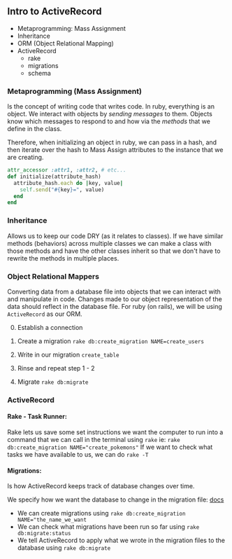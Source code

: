 ## Intro to ActiveRecord
* Metaprogramming: Mass Assignment
* Inheritance
* ORM (Object Relational Mapping)
* ActiveRecord
  * rake
  * migrations
  * schema

### Metaprogramming (Mass Assignment)
Is the concept of writing code that writes code. In ruby, everything is an object. We interact with objects by *sending messages* to them. Objects know which messages to respond to and how via the *methods* that we define in the class.

Therefore, when initializing an object in ruby, we can pass in a hash, and then iterate over the hash to Mass Assign attributes to the instance that we are creating.

```ruby
attr_accessor :attr1, :attr2, # etc...
def initialize(attribute_hash)
  attribute_hash.each do |key, value|
    self.send("#{key}=", value)
  end
end
```

### Inheritance
Allows us to keep our code DRY (as it relates to classes). If we have similar methods (behaviors) across multiple classes we can make a class with those methods and have the other classes inherit so that we don't have to rewrite the methods in multiple places.


### Object Relational Mappers
Converting data from a database file into objects that we can interact with and manipulate in code. Changes made to our object representation of the data should reflect in the database file. For ruby (on rails), we will be using `ActiveRecord` as our ORM.

0) Establish a connection
1) Create a migration
  `rake db:create_migration NAME=create_users`
2) Write in our migration
  `create_table`
3) Rinse and repeat step 1 - 2

4) Migrate
  `rake db:migrate`


### ActiveRecord
#### Rake - Task Runner:
Rake lets us save some set instructions we want the computer to run into a command that we can call in the terminal using `rake` ie: `rake db:create_migration NAME="create_pokemons"`
If we want to check what tasks we have available to us, we can do `rake -T`

#### Migrations:
Is how ActiveRecord keeps track of database changes over time.

We specify how we want the database to change in the migration file: [docs](https://guides.rubyonrails.org/active_record_migrations.html)

* We can create migrations using `rake db:create_migration NAME="the_name_we_want`
* We can check what migrations have been run so far using `rake db:migrate:status`
* We tell ActiveRecord to apply what we wrote in the migration files to the database using `rake db:migrate`
